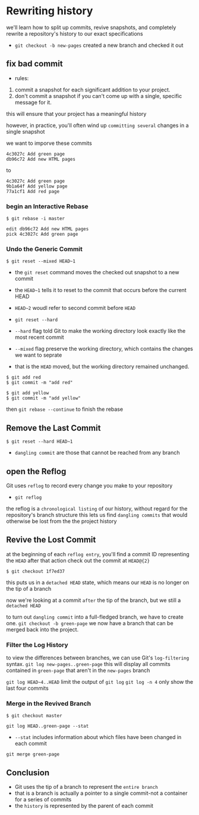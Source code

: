 # Rewriting history

we'll learn how to split up commits, revive snapshots, and completely rewrite a repository's history to our exact specifications

- `git checkout -b new-pages`
  created a new branch and checked it out

## fix bad commit

- rules:
1. commit a snapshot for each significant addition to your project.
2. don't commit a snapshot if you can't come up with a single, specific message for it.

this will ensure that your project has a meaningful history

however, in practice, you'll often wind up `committing several` changes in a single snapshot

we want to imporve these commits

```
4c3027c Add green page
db96c72 Add new HTML pages
```

to

```
4c3027c Add green page
9b1a64f Add yellow page
77a1cf1 Add red page
```

### begin an Interactive Rebase

```
$ git rebase -i master

edit db96c72 Add new HTML pages
pick 4c3027c Add green page
```

### Undo the Generic Commit

```
$ git reset --mixed HEAD~1
```

- the `git reset` command moves the checked out snapshot to a new commit
- the `HEAD~1` tells it to reset to the commit that occurs before the current HEAD
- `HEAD~2` woudl refer to second commit before `HEAD`

- `git reset --hard`
- `--hard` flag told Git to make the working directory look exactly like the most recent commit
- `--mixed` flag preserve the working directory, which contains the changes we want to seprate
- that is the `HEAD` moved, but the working directory remained unchanged.

```
$ git add red
$ git commit -m "add red"

$ git add yellow
$ git commit -m "add yellow"
```

then `git rebase --continue` to finish the rebase

## Remove the Last Commit

```
$ git reset --hard HEAD~1
```

- `dangling commit` are those that cannot be reached from any branch

## open the Reflog

Git uses `reflog` to record every change you make to your repository

- `git reflog`

the reflog is a `chronological listing` of our history, without regard for the repository's branch structure
this lets us find `dangling commits` that would otherwise be lost from the the project history

## Revive the Lost Commit

at the beginning of each `reflog entry`, you'll find a commit ID representing the `HEAD` after that action
check out the commit at `HEAD@{2}`

```
$ git checkout 1f7ed37
```

this puts us in a `detached HEAD` state, which means our `HEAD` is no longer on the tip of a branch

now we're looking at a commit `after` the tip of the branch, but we still a `detached HEAD`

to turn out `dangling commit` into a full-fledged branch, we have to create one.
`git checkout -b green-page`
we now have a branch that can be merged back into the project.

### Filter the Log History

to view the differences between branches, we can use Git's `log-filtering` syntax.
`git log new-pages..green-page`
this will display all commits contained in `green-page` that aren't in the `new-pages` branch

`git log HEAD~4..HEAD` limit the output of `git log`
`git log -n 4` only show the last four commits

### Merge in the Revived Branch

```
$ git checkout master
```

`git log HEAD..green-page --stat`

- `--stat` includes information about which files have been changed in each commit

`git merge green-page`

## Conclusion

- Git uses the tip of a branch to represent the `entire branch`
- that is a branch is actually a pointer to a single commit-not a container for a series of commits
- the `history` is represented by the parent of each commit

